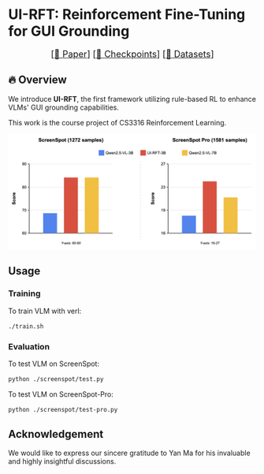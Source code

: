 # UI-RFT: Reinforcement Fine-Tuning for GUI Grounding

<font size=4><div align='center' > [[📖 Paper](https://arxiv.org/abs/2412.17589)] [[🤗 Checkpoints](https://huggingface.co/henryhe0123/UI-RFT-3B)] [[🤗 Datasets](https://huggingface.co/datasets/henryhe0123/UI-128)]</div></font>

## 🔥 Overview

We introduce **UI-RFT**, the first framework utilizing rule-based RL to enhance VLMs' GUI grounding capabilities.

This work is the course project of CS3316 Reinforcement Learning.

<a href="">
  <img src="assets/benchmark.png" alt="ben" >
</a>

## Usage

### Training

To train VLM with verl:

```bash
./train.sh
```

### Evaluation

To test VLM on ScreenSpot:

```bash
python ./screenspot/test.py
```

To test VLM on ScreenSpot-Pro:

```bash
python ./screenspot/test-pro.py
```

## Acknowledgement

We would like to express our sincere gratitude to Yan Ma for his invaluable and highly insightful discussions.

